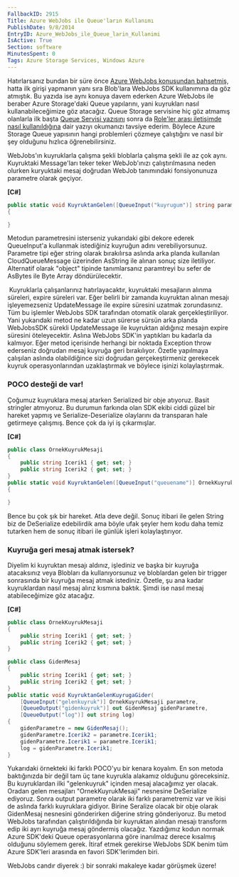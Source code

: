 ```yaml
---
FallbackID: 2915
Title: Azure WebJobs ile Queue'ların Kullanımı
PublishDate: 9/8/2014
EntryID: Azure_WebJobs_ile_Queue_larin_Kullanimi
IsActive: True
Section: software
MinutesSpent: 0
Tags: Azure Storage Services, Windows Azure
---
```

Hatırlarsanız bundan bir süre önce [Azure WebJobs konusundan
bahsetmiş](http://daron.yondem.com/software/post/WebJobs_Giris_ve_Bloblarla_Kullanimi),
hatta ilk girişi yapmanın yanı sıra Blob'lara WebJobs SDK kullanımına da
göz atmıştık. Bu yazıda ise aynı konuya davem ederken Azure WebJobs ile
beraber Azure Storage'daki Queue yapılarını, yani kuyrukları nasıl
kullanabileceğimize göz atacağız. Queue Storage servisine hiç göz
atmamış olanlarla ilk başta [Queue Servisi
yazısını](http://daron.yondem.com/software/post/Azure_Stroge_da_Queue_Servisi)
sonra da [Role'ler arası iletişimde nasıl
kullanıldığına](http://daron.yondem.com/software/post/Windows_Azure_da_Worker_Role_Kullanimi)
dair yazıyı okumanızı tavsiye ederim. Böylece Azure Storage Queue
yapısının hangi problemleri çözmeye çalıştığını ve nasıl bir şey
olduğunu hızlıca öğrenebilirsiniz.

WebJobs'ın kuyruklarla çalışma şekli bloblarla çalışma şekli ile az çok
aynı. Kuyruktaki Message'ları teker teker WebJob'ınızı çalıştırılmasına
neden olurken kuryuktaki mesaj doğrudan WebJob tanımındaki fonsiyonunuza
parametre olarak geçiyor.

**[C\#]**

```cspublic static void KuyruktanGelen([QueueInput("kuyrugum")] string parametre){}```
Metodun parametresini isterseniz yukarıdaki gibi dekore ederek
QueueInput'a kullanmak istediğiniz kuyruğun adını verebiliyorsunuz.
Parametre tipi eğer string olarak bırakılırsa aslında arka planda
kullanılan CloudQueueMessage üzerinden AsString ile alınan sonuç size
iletiliyor. Alternatif olarak "object" tipinde tanımlarsanız paramtreyi
bu sefer de AsBytes ile Byte Array döndürülecektir.

 Kuyruklarla çalışanlarınız hatırlayacaktır, kuyruktaki mesajların
alınma süreleri, expire süreleri var. Eğer belirli bir zamanda kuyruktan
alınan mesajı işleyemezseniz UpdateMessage ile expire süresini uzatmak
zorundasınız. Tüm bu işlemler WebJobs SDK tarafından otomatik olarak
gerçekleştiriliyor. Yani yukarıdaki metod ne kadar uzun sürerse sürsün
arka planda WebJobsSDK sürekli UpdateMessage ile kuyruktan aldığınız
mesajın expire süresini öteleyecektir. Aslına WebJobs SDK'in yaptıkları
bu kadarla da kalmıyor. Eğer metod içerisinde herhangi bir noktada
Exception throw ederseniz doğrudan mesaj kuyruğa geri bırakılıyor.
Özetle yapılmaya çalışılan aslında olabildiğince sizi doğrudan
gerçekeştirmeniz gerekecek kuyruk operasyonlarından uzaklaştırmak ve
böylece işinizi kolaylaştırmak.

### POCO desteği de var!

Çoğumuz kuyruklara mesaj atarken Serialized bir obje atıyoruz. Basit
stringler atmıyoruz. Bu durumun farkında olan SDK ekibi ciddi güzel bir
hareket yapmış ve Serialize-Deserialize olaylarını da transparan hale
getirmeye çalışmış. Bence çok da iyi iş çıkarmışlar.

**[C\#]**

```cspublic class OrnekKuyrukMesaji{    public string Icerik1 { get; set; }    public string Icerik2 { get; set; }}public static void KuyruktanGelen([QueueInput("queuename")] OrnekKuyrukMesaji parametre){}```

Bence bu çok şık bir hareket. Atla deve değil. Sonuç itibari ile gelen
String biz de DeSerialize edebilirdik ama böyle ufak şeyler hem kodu
daha temiz tutarken hem de sonuç itibari ile günlük işleri
kolaylaştırıyor.

### Kuyruğa geri mesaj atmak istersek?

Diyelim ki kuyruktan mesajı aldınız, işlediniz ve başka bir kuyruğa
atacaksınız veya Blobları da kullanıyorsunuz ve bloblardan gelen bir
trigger sonrasında bir kuyruğa mesaj atmak istediniz. Özetle, şu ana
kadar kuyruklardan nasıl mesaj alırız kısmına baktık. Şimdi ise nasıl
mesaj atabileceğimize göz atacağız.

**[C\#]**

```cspublic class OrnekKuyrukMesaji{    public string Icerik1 { get; set; }    public string Icerik2 { get; set; }}public class GidenMesaj{    public string Icerik1 { get; set; }    public string Icerik2 { get; set; }}public static void KuyruktanGelenKuyrugaGider(    [QueueInput("gelenkuyruk")] OrnekKuyrukMesaji parametre,    [QueueOutput("gidenkuyruk")] out GidenMesaj gidenParametre,    [QueueOutput("log")] out string log){    gidenParametre = new GidenMesaj();    gidenParametre.Icerik2 = parametre.Icerik1;    gidenParametre.Icerik1 = parametre.Icerik1;    log = gidenParametre.Icerik1;}```

Yukarıdaki örnekteki iki farklı POCO'yu bir kenara koyalım. En son
metoda baktığınızda bir değil tam üç tane kuyrukla alakamız olduğunu
göreceksiniz. Bu kuyruklardan ilki "gelenkuyruk" içinden mesaj
alacağımız yer olacak. Oradan gelen mesajları "OrnekKuyrukMesaji"
nesnesine DeSerialize ediyoruz. Sonra output parametre olarak iki farklı
parametremiz var ve ikisi de aslında farklı kuyruklara gidiyor. Birine
Seralize olacak bir obje olarak GidenMesaj nesnesini gönderirken
diğerine string gönderiyoruz. Bu metod WebJobs tarafından
çalıştırıldığında bir kuyruktan alından mesajı transform edip iki ayrı
kuyruğa mesaj göndermiş olacağız. Yazdığımız kodun normak Azure SDK'deki
Queue operasyonlarına göre inanılmaz derece kısalmış olduğunu söylemem
gerek. İtiraf etmek gerekirse WebJobs SDK benim tüm Azure SDK'leri
arasında en favori SDK'lerimden biri.

WebJobs candır diyerek :) bir sonraki makaleye kadar görüşmek üzere!


